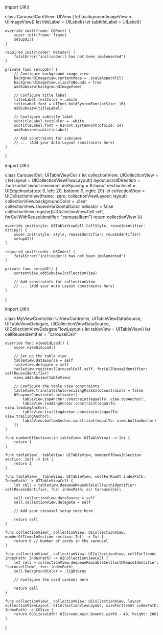 import UIKit

class CarouselCardView: UIView {
    let backgroundImageView = UIImageView()
    let titleLabel = UILabel()
    let subtitleLabel = UILabel()
    
    override init(frame: CGRect) {
        super.init(frame: frame)
        setupUI()
    }
    
    required init?(coder: NSCoder) {
        fatalError("init(coder:) has not been implemented")
    }
    
    private func setupUI() {
        // Configure background image view
        backgroundImageView.contentMode = .scaleAspectFill
        backgroundImageView.clipsToBounds = true
        addSubview(backgroundImageView)
        
        // Configure title label
        titleLabel.textColor = .white
        titleLabel.font = UIFont.boldSystemFont(ofSize: 16)
        addSubview(titleLabel)
        
        // Configure subtitle label
        subtitleLabel.textColor = .white
        subtitleLabel.font = UIFont.systemFont(ofSize: 14)
        addSubview(subtitleLabel)
        
        // Add constraints for subviews
        // ... (Add your Auto Layout constraints here)
    }
}

















import UIKit

class CarouselCell: UITableViewCell {
    let collectionView: UICollectionView = {
        let layout = UICollectionViewFlowLayout()
        layout.scrollDirection = .horizontal
        layout.minimumLineSpacing = 8
        layout.sectionInset = UIEdgeInsets(top: 0, left: 20, bottom: 0, right: 20)
        let collectionView = UICollectionView(frame: .zero, collectionViewLayout: layout)
        collectionView.backgroundColor = .clear
        collectionView.showsHorizontalScrollIndicator = false
        collectionView.register(UICollectionViewCell.self, forCellWithReuseIdentifier: "carouselItem")
        return collectionView
    }()
    
    override init(style: UITableViewCell.CellStyle, reuseIdentifier: String?) {
        super.init(style: style, reuseIdentifier: reuseIdentifier)
        setupUI()
    }
    
    required init?(coder: NSCoder) {
        fatalError("init(coder:) has not been implemented")
    }
    
    private func setupUI() {
        contentView.addSubview(collectionView)
        
        // Add constraints for collectionView
        // ... (Add your Auto Layout constraints here)
    }
}












import UIKit

class MyViewController: UIViewController, UITableViewDataSource, UITableViewDelegate, UICollectionViewDataSource, UICollectionViewDelegateFlowLayout {
    let tableView = UITableView()
    let cellReuseIdentifier = "carouselCell"
    
    override func viewDidLoad() {
        super.viewDidLoad()
        
        // Set up the table view
        tableView.dataSource = self
        tableView.delegate = self
        tableView.register(CarouselCell.self, forCellReuseIdentifier: cellReuseIdentifier)
        view.addSubview(tableView)
        
        // Configure the table view constraints
        tableView.translatesAutoresizingMaskIntoConstraints = false
        NSLayoutConstraint.activate([
            tableView.topAnchor.constraint(equalTo: view.topAnchor),
            tableView.leadingAnchor.constraint(equalTo: view.leadingAnchor),
            tableView.trailingAnchor.constraint(equalTo: view.trailingAnchor),
            tableView.bottomAnchor.constraint(equalTo: view.bottomAnchor)
        ])
    }
    
    func numberOfSections(in tableView: UITableView) -> Int {
        return 1
    }
    
    func tableView(_ tableView: UITableView, numberOfRowsInSection section: Int) -> Int {
        return 1
    }
    
    func tableView(_ tableView: UITableView, cellForRowAt indexPath: IndexPath) -> UITableViewCell {
        let cell = tableView.dequeueReusableCell(withIdentifier: cellReuseIdentifier, for: indexPath) as! CarouselCell
        
        cell.collectionView.dataSource = self
        cell.collectionView.delegate = self
        
        // Add your carousel setup code here
        
        return cell
    }
    
    func collectionView(_ collectionView: UICollectionView, numberOfItemsInSection section: Int) -> Int {
        return 6 // Number of cards in the carousel
    }
    
    func collectionView(_ collectionView: UICollectionView, cellForItemAt indexPath: IndexPath) -> UICollectionViewCell {
        let cell = collectionView.dequeueReusableCell(withReuseIdentifier: "carouselItem", for: indexPath)
        cell.backgroundColor = .lightGray
        
        // Configure the card content here
        
        return cell
    }
    
    func collectionView(_ collectionView: UICollectionView, layout collectionViewLayout: UICollectionViewLayout, sizeForItemAt indexPath: IndexPath) -> CGSize {
        return CGSize(width: UIScreen.main.bounds.width - 48, height: 200)
    }
}
